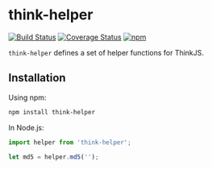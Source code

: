 # think-helper
[![Build Status](https://travis-ci.org/thinkjs/think-helper.svg?branch=master)](https://travis-ci.org/thinkjs/think-helper)
[![Coverage Status](https://coveralls.io/repos/github/thinkjs/think-helper/badge.svg)](https://coveralls.io/github/thinkjs/think-helper)
[![npm](https://img.shields.io/badge/npm-3.8.6-blue.svg)](https://www.npmjs.com/package/think-helper)

`think-helper` defines a set of helper functions for ThinkJS.

## Installation

Using npm:

```sh
npm install think-helper
```

In Node.js:

```js
import helper from 'think-helper';

let md5 = helper.md5('');

```
